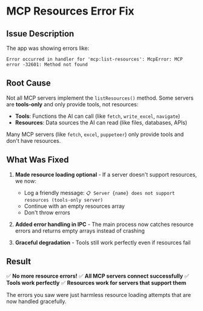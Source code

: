 # MCP Resources Error Fix

## Issue Description

The app was showing errors like:
```
Error occurred in handler for 'mcp:list-resources': McpError: MCP error -32601: Method not found
```

## Root Cause

Not all MCP servers implement the `listResources()` method. Some servers are **tools-only** and only provide tools, not resources:

- **Tools**: Functions the AI can call (like `fetch`, `write_excel`, `navigate`)
- **Resources**: Data sources the AI can read (like files, databases, APIs)

Many MCP servers (like `fetch`, `excel`, `puppeteer`) only provide tools and don't have resources.

## What Was Fixed

1. **Made resource loading optional** - If a server doesn't support resources, we now:
   - Log a friendly message: `📋 Server {name} does not support resources (tools-only server)`
   - Continue with an empty resources array
   - Don't throw errors

2. **Added error handling in IPC** - The main process now catches resource errors and returns empty arrays instead of crashing

3. **Graceful degradation** - Tools still work perfectly even if resources fail

## Result

✅ **No more resource errors!**
✅ **All MCP servers connect successfully**
✅ **Tools work perfectly**
✅ **Resources work for servers that support them**

The errors you saw were just harmless resource loading attempts that are now handled gracefully.